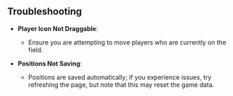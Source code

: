 ## Troubleshooting

- **Player Icon Not Draggable**:
  - Ensure you are attempting to move players who are currently on the field.

- **Positions Not Saving**:
  - Positions are saved automatically; if you experience issues, try refreshing the page, but note that this may reset the game data.